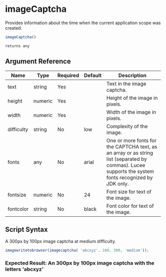 # imageCaptcha

Provides information about the time when the current application scope was created.

```javascript
imageCaptcha()
```

```javascript
returns any
```

## Argument Reference

| Name | Type | Required | Default | Description |
| --- | --- | --- | --- | --- |
| text | string | Yes |  | Text in the image captcha. |
| height | numeric | Yes |  | Height of the image in pixels. |
| width | numeric | Yes |  | Width of the image in pixels. |
| difficulty | string | No | low | Complexity of the image. |
| fonts | any | No | arial | One or more fonts for the CAPTCHA text, as an array or as string list (separated by commas). Lucee supports the system fonts recognized by JDK only. |
| fontsize | numeric | No | 24 | Font size for text of the image. |
| fontcolor | string | No | black | Font color for text of the image. |

## Script Syntax

A 300px by 100px image captcha at medium difficulty.

```javascript
imagewritetobrowser(imagecaptcha( 'abcxyz', 100, 300, 'medium'));
```

### Expected Result: An 300px by 100px image captcha with the letters 'abcxyz'
